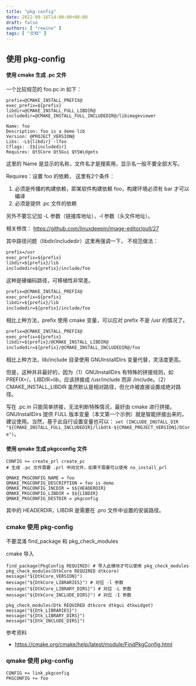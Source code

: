 ```yaml
---
title: "pkg-config"
date: 2022-09-16T14:00:00+08:00
draft: false
authors: [ "rewine" ]
tags: [ "文档" ]
---
```


## 使用 pkg-config

#### 使用 cmake 生成 .pc 文件

一个比较规范的 foo.pc.in 如下：

```
prefix=@CMAKE_INSTALL_PREFIX@
exec_prefix=${prefix}
libdir=@CMAKE_INSTALL_FULL_LIBDIR@
includedir=@CMAKE_INSTALL_FULL_INCLUDEDIR@/libimageviewer

Name: foo
Description: foo is a demo lib
Version: @PROJECT_VERSION@
Libs: -L${libdir} -lfoo
Cflags: -I${includedir}
Requires: Qt5Core Qt5Gui Qt5Widgets 
```


这里的 Name 是显示的名称，文件名才是搜索用，显示名一般不要全部大写。

Requires：设置 foo 的依赖， 这里有2个条件：

1. 必须是传播的构建依赖，即某软件构建依赖  foo，构建环境必须有 bar 才可以编译
2. 必须是提供 .pc 文件的依赖

另外不要忘记加 -L 参数（链接库地址），-I 参数（头文件地址）。

相关修改： https://github.com/linuxdeepin/image-editor/pull/27


其中路径问题（libdir/includedir）这里再强调一下， 不规范做法：

```txt
prefix=/usr
exec_prefix=${prefix}
libdir=${prefix}/lib
includedir=${prefix}/include/foo
```
这种是硬编码路径，可移植性非常差。

```txt
prefix=@CMAKE_INSTALL_PREFIX@
exec_prefix=${prefix}
libdir=${prefix}/lib
includedir=${prefix}/include/foo
```
相比上种方法，prefix 使用 cmake 变量，可以应对 prefix 不是 /usr 的情况了。

```txt
prefix=@CMAKE_INSTALL_PREFIX@
exec_prefix=${prefix}
libdir=${prefix}/@CMAKE_INSTALL_LIBDIR@
includedir=${prefix}/@CMAKE_INSTALL_INCLUDEDIR@/foo
```
相比上种方法，lib/include 目录使用 GNUInstallDirs 变量代替，灵活度更高。

但是，这种并非最好的，因为（1）GNUInstallDirs 有特殊的拼接规则，如 PREFIX=/，LIBDIR=lib，应该拼接成 /usr/include 而非 /include。（2）CMAKE_INSTALL_LIBDIR 虽然默认是相对路径，但允许被直接设置成绝对路径。

写在 .pc.in 只能简单拼接，无法判断特殊情况，最好由 cmake 进行拼接。GNUInstallDirs 提供 FULL 版本变量（本文第一个示例）就是智能拼接出来的，建议使用。当然，基于此自行设置变量也可以：
`set (INCLUDE_INSTALL_DIR "${CMAKE_INSTALL_FULL_INCLUDEDIR}/libdtk-${CMAKE_PROJECT_VERSION}/DCore")`。


#### 使用 qmake 生成 pkgcconfig 文件

```qmake
CONFIG += create_prl create_pc
# 生成 .pc 文件需要 .prl 中间文件，如果不需要可以使用 no_install_prl

QMAKE_PKGCONFIG_NAME = foo
QMAKE_PKGCONFIG_DESCRIPTION = foo is demo
QMAKE_PKGCONFIG_INCDIR = $${HEADERDIR}
QMAKE_PKGCONFIG_LIBDIR = $${LIBDIR}
QMAKE_PKGCONFIG_DESTDIR = pkgconfig
```

其中的 HEADERDIR，LIBDIR 是需要在 .pro 文件中设置的安装路径。

### cmake 使用 pkg-config

不要混淆 find_package 和 pkg_check_modules 

cmake 导入

```
find_package(PkgConfig REQUIRED) # 导入此模块才可以使用 pkg_check_modules
pkg_check_modules(DtkCore REQUIRED dtkcore)
message("${DtkCore_VERSION}")
message("${DtkCore_LIBRARIES}") # 对应 -l 参数
message("${DtkCore_LIBRARY_DIRS}") # 对应 -L 参数
message("${DtkCore_INCLUDE_DIRS}") # 对应 -I 参数

pkg_check_modules(Dtk REQUIRED dtkcore dtkgui dtkwidget)
message("${Dtk_LIBRARIES}")
message("${Dtk_LIBRARY_DIRS}")
message("${Dtk_INCLUDE_DIRS}")
```
参考资料
- https://cmake.org/cmake/help/latest/module/FindPkgConfig.html


### qmake 使用 pkg-config

```
CONFIG += link_pkgconfig
PKGCONFIG += foo
```